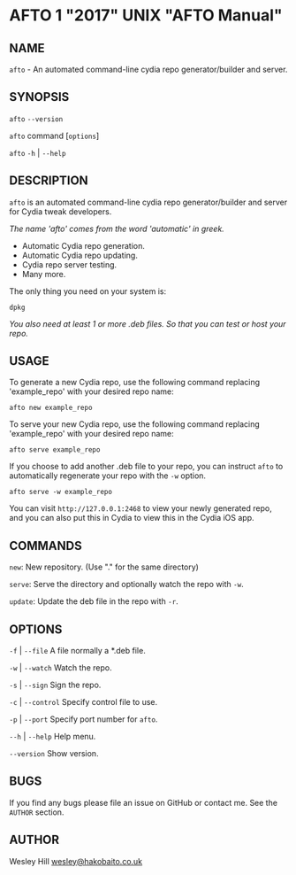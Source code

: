 AFTO 1 "2017" UNIX "AFTO Manual"
=======================================

NAME
----

`afto` - An automated command-line cydia repo generator/builder and server.

SYNOPSIS
--------

`afto` `--version`

`afto` command [`options`]

`afto` `-h` | `--help`

DESCRIPTION
-----------

`afto` is an automated command-line cydia repo generator/builder and server for Cydia tweak developers.

_The name 'afto' comes from the word 'automatic' in greek._

+ Automatic Cydia repo generation.
+ Automatic Cydia repo updating.
+ Cydia repo server testing.
+ Many more.

The only thing you need on your system is:

`dpkg`

*You also need at least 1 or more .deb files. So that you can test or host your repo.*

USAGE
-------

To generate a new Cydia repo, use the following command replacing 'example_repo' with your desired repo name:

`afto new example_repo`

To serve your new Cydia repo, use the following command replacing 'example_repo' with your desired repo name:

`afto serve example_repo`

If you choose to add another .deb file to your repo, you can instruct `afto` to automatically regenerate your repo with the `-w` option.

`afto serve -w example_repo`

You can visit `http://127.0.0.1:2468` to view your newly generated repo, and you can also put this in Cydia to view this in the Cydia iOS app.

COMMANDS
-------

`new`: New repository. (Use "." for the same directory)

`serve`: Serve the directory and optionally watch the repo with `-w`.

`update`: Update the deb file in the repo with `-r`.
   
    
OPTIONS
-------

`-f` | `--file`
  A file normally a *.deb file.

`-w` | `--watch`
  Watch the repo.
  
`-s` | `--sign`
  Sign the repo.

`-c` | `--control` 
  Specify control file to use.

`-p` | `--port` 
  Specify port number for `afto`.
  
`--h` | `--help`
  Help menu.
  
`--version`
  Show version.

BUGS
----

If you find any bugs please file an issue on GitHub or contact me. See the `AUTHOR` section.

AUTHOR
------

Wesley Hill <wesley@hakobaito.co.uk>



